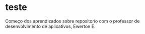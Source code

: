 # teste
Começo dos aprendizados sobre repositorio com o professor de desenvolvimento de aplicativos, Ewerton E.
